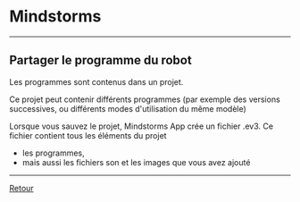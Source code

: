 # Mindstorms

----

## Partager le programme du robot  

Les programmes sont contenus dans un projet. 

Ce projet peut contenir différents programmes (par exemple des versions successives, ou différents modes d'utilisation du même modèle)

Lorsque vous sauvez le projet, Mindstorms App crée un fichier .ev3. Ce fichier contient tous les éléments du projet 

- les programmes, 
- mais aussi les fichiers son et les images que vous avez ajouté

----

[Retour](index.md)
